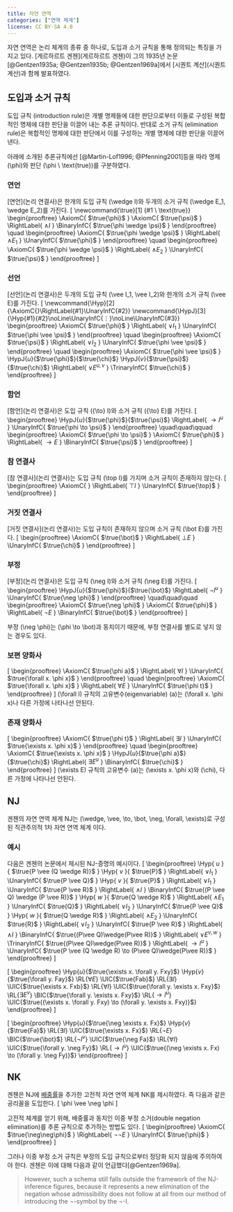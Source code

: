 ```yaml
---
title: 자연 연역
categories: ["연역 체계"]
license: CC BY-SA 4.0
---
```


자연 연역은 논리 체계의 종류 중 하나로, 도입과 소거 규칙을 통해 정의되는 특징을 가지고 있다.
[게르하르트 겐첸](게르하르트 겐첸)이 그의 1935년 논문 [@Gentzen1935a; @Gentzen1935b; @Gentzen1969a]에서
[시퀀트 계산](시퀀트 계산)과 함께 발표하였다.

## 도입과 소거 규칙
도입 규칙 (introduction rule)은 개별 명제들에 대한 판단으로부터 이들로 구성된 복합적인 명제에 대한 판단을 이끌어 내는 추론 규칙이다.
반대로 소거 규칙 (elimination rule)은 복합적인 명제에 대한 판단에서 이를 구성하는 개별 명제에 대한 판단을 이끌어 낸다.

아래에 소개된 추론규칙에선 [@Martin-Lof1996; @Pfenning2001]등을 따라 명제 \(\phi\)와 판단 \(\phi \ \text{true}\)를 구분하였다.

### 연언
[연언](논리 연결사)은 한개의 도입 규칙 \(\wedge I\)와 두개의 소거 규칙 \(\wedge E_1, \wedge E_2\)를 가진다.
\[
\newcommand{\true}[1] {#1 \ \text{true}}
\begin{prooftree}
\AxiomC{ $\true{\phi}$ }
\AxiomC{ $\true{\psi}$ }
\RightLabel{ $\wedge I$ }
\BinaryInfC{ $\true{\phi \wedge \psi}$ }
\end{prooftree}
\quad
\begin{prooftree}
\AxiomC{ $\true{\phi \wedge \psi}$ }
\RightLabel{ $\wedge E_1$ }
\UnaryInfC{ $\true{\phi}$ }
\end{prooftree}
\quad
\begin{prooftree}
\AxiomC{ $\true{\phi \wedge \psi}$ }
\RightLabel{ $\wedge E_2$ }
\UnaryInfC{ $\true{\psi}$ }
\end{prooftree}
\]

### 선언
[선언](논리 연결사)은 두개의 도입 규칙 \(\vee I_1, \vee I_2\)와 한개의 소거 규칙 \(\vee E\)를 가진다.
\[
\newcommand{\Hyp}[2] {\AxiomC{}\RightLabel{#1}\UnaryInfC{#2}}
\newcommand{\HypJ}[3] {\Hyp{#1}{#2}\noLine\UnaryInfC{$\vdots$}\noLine\UnaryInfC{#3}}
\begin{prooftree}
\AxiomC{ $\true{\phi}$ }
\RightLabel{ $\vee I_1$ }
\UnaryInfC{ $\true{\phi \vee \psi}$ }
\end{prooftree}
\quad
\begin{prooftree}
\AxiomC{ $\true{\psi}$ }
\RightLabel{ $\vee I_2$ }
\UnaryInfC{ $\true{\phi \vee \psi}$ }
\end{prooftree}
\quad
\begin{prooftree}
\AxiomC{ $\true{\phi \vee \psi}$ }
\HypJ{$u$}{$\true{\phi}$}{$\true{\chi}$}
\HypJ{$v$}{$\true{\psi}$}{$\true{\chi}$}
\RightLabel{ $\vee E^{u,v}$ }
\TrinaryInfC{ $\true{\chi}$ }
\end{prooftree}
\]

### 함언
[함언](논리 연결사)은 도입 규칙 \({\to} I\)와 소거 규칙 \({\to} E\)를 가진다.
\[
\begin{prooftree}
\HypJ{$u$}{$\true{\phi}$}{$\true{\psi}$}
\RightLabel{ ${\to} I^u$ }
\UnaryInfC{ $\true{\phi \to \psi}$ }
\end{prooftree}
\quad\quad\qquad
\begin{prooftree}
\AxiomC{ $\true{\phi \to \psi}$ }
\AxiomC{ $\true{\phi}$ }
\RightLabel{ ${\to} E$ }
\BinaryInfC{ $\true{\psi}$ }
\end{prooftree}
\]

### 참 연결사
[참 연결사](논리 연결사)는 도입 규칙 \(\top I\)를 가지며 소거 규칙이 존재하지 않는다.
\[
\begin{prooftree}
\AxiomC{ }
\RightLabel{ $\top I$ }
\UnaryInfC{ $\true{\top}$ }
\end{prooftree}
\]

### 거짓 연결사
[거짓 연결사](논리 연결사)는 도입 규칙이 존재하지 않으며 소거 규칙 \(\bot E\)를 가진다.
\[
\begin{prooftree}
\AxiomC{ $\true{\bot}$ }
\RightLabel{ $\bot E$ }
\UnaryInfC{ $\true{\chi}$ }
\end{prooftree}
\]

### 부정
[부정](논리 연결사)은 도입 규칙 \(\neg I\)와 소거 규칙 \(\neg E\)를 가진다.
\[
\begin{prooftree}
\HypJ{$u$}{$\true{\phi}$}{$\true{\bot}$}
\RightLabel{ $\neg I^u$ }
\UnaryInfC{ $\true{\neg \phi}$ }
\end{prooftree}
\quad\quad\quad
\begin{prooftree}
\AxiomC{ $\true{\neg \phi}$ }
\AxiomC{ $\true{\phi}$ }
\RightLabel{ $\neg E$ }
\BinaryInfC{ $\true{\bot}$ }
\end{prooftree}
\]

부정 \(\neg \phi\)는 \(\phi \to \bot\)과 동치이기 때문에,
부정 연결사를 별도로 넣지 않는 경우도 있다.

### 보편 양화사
\[
\begin{prooftree}
\AxiomC{ $\true{\phi a}$ }
\RightLabel{ $\forall I$ }
\UnaryInfC{ $\true{\forall x. \phi x}$ }
\end{prooftree}
\quad
\begin{prooftree}
\AxiomC{ $\true{\forall x. \phi x}$ }
\RightLabel{ $\forall E$ }
\UnaryInfC{ $\true{\phi t}$ }
\end{prooftree}
\]
\(\forall I\) 규칙의 고유변수(eigenvariable) \(a\)는
\(\forall x. \phi x\)나 다른 가정에 나타나선 안된다.

### 존재 양화사
\[
\begin{prooftree}
\AxiomC{ $\true{\phi t}$ }
\RightLabel{ $\exists I$ }
\UnaryInfC{ $\true{\exists x. \phi x}$ }
\end{prooftree}
\quad
\begin{prooftree}
\AxiomC{ $\true{\exists x. \phi x}$ }
\HypJ{$u$}{$\true{\phi a}$}{$\true{\chi}$}
\RightLabel{ $\exists E^u$ }
\BinaryInfC{ $\true{\chi}$ }
\end{prooftree}
\]
\(\exists E\) 규칙의 고유변수 \(a\)는
\(\exists x. \phi x\)와 \(\chi\), 다른 가정에 나타나선 안된다.

## NJ
겐첸의 자연 연역 체계 NJ는 \(\wedge, \vee, \to, \bot, \neg, \forall, \exists\)로 구성된 직관주의적 1차 자연 연역 체계 이다.

### 예시
다음은 겐첸의 논문에서 제시된 NJ-증명의 예시이다.
\[
\begin{prooftree}
\Hyp{ $u$ }{ $\true{P \vee (Q \wedge R)}$ }
\Hyp{ $v$ }{ $\true{P}$ }
\RightLabel{ $\vee I_1$ }
\UnaryInfC{ $\true{P \vee Q}$ }
\Hyp{ $v$ }{ $\true{P}$ }
\RightLabel{ $\vee I_1$ }
\UnaryInfC{ $\true{P \vee R}$ }
\RightLabel{ $\wedge I$ }
\BinaryInfC{ $\true{(P \vee Q) \wedge (P \vee R)}$ }
\Hyp{ $w$ }{ $\true{Q \wedge R}$ }
\RightLabel{ $\wedge E_1$ }
\UnaryInfC{ $\true{Q}$ }
\RightLabel{ $\vee I_2$ }
\UnaryInfC{ $\true{P \vee Q}$ }
\Hyp{ $w$ }{ $\true{Q \wedge R}$ }
\RightLabel{ $\wedge E_2$ }
\UnaryInfC{ $\true{R}$ }
\RightLabel{ $\vee I_2$ }
\UnaryInfC{ $\true{P \vee R}$ }
\RightLabel{ $\wedge I$ }
\BinaryInfC{ $\true{(P\vee Q)\wedge(P\vee R)}$ }
\RightLabel{ $\vee E^{v,w}$ }
\TrinaryInfC{ $\true{(P\vee Q)\wedge(P\vee R)}$ }
\RightLabel{ ${\to} I^u$ }
\UnaryInfC{ $\true{P \vee (Q \wedge R) \to (P\vee Q)\wedge(P\vee R)}$ }
\end{prooftree}
\]

\[
\begin{prooftree}
\Hyp{$u$}{$\true{\exists x. \forall y. Fxy}$}
\Hyp{$v$}{$\true{\forall y. Fay}$}
\RL{$\forall E$} \UIC{$\true{Fab}$}
\RL{$\exists I$} \UIC{$\true{\exists x. Fxb}$}
\RL{$\forall I$} \UIC{$\true{\forall y. \exists x. Fxy}$}
\RL{$\exists E^v$} \BIC{$\true{\forall y. \exists x. Fxy}$}
\RL{${\to} I^u$} \UIC{$\true{(\exists x. \forall y. Fxy) \to (\forall y. \exists x. Fxy)}$}
\end{prooftree}
\]

\[
\begin{prooftree}
\Hyp{$u$}{$\true{\neg \exists x. Fx}$}
\Hyp{$v$}{$\true{Fa}$}
\RL{$\exists I$} \UIC{$\true{\exists x. Fx}$}
\RL{$\neg E$} \BIC{$\true{\bot}$}
\RL{$\neg I^v$} \UIC{$\true{\neg Fa}$}
\RL{$\forall I$} \UIC{$\true{\forall y. \neg Fy}$}
\RL{${\to} I^u$} \UIC{$\true{(\neg \exists x. Fx) \to (\forall y. \neg Fy)}$}
\end{prooftree}
\]

## NK
겐첸은 NJ에 [배중률](배중률)을 추가한 고전적 자연 연역 체계 NK를 제시하였다.
즉 다음과 같은 공리꼴을 도입한다.
\[
\phi \vee \neg \phi
\]

고전적 체계를 얻기 위해, 배중률과 동치인 이중 부정 소거(double negation elimination)를 추론 규칙으로 추가하는 방법도 있다.
\[
\begin{prooftree}
\AxiomC{ $\true{\neg\neg\phi}$ }
\RightLabel{ $\neg\neg E$ }
\UnaryInfC{ $\true{\phi}$ }
\end{prooftree}
\]

그러나 이중 부정 소거 규칙은 부정의 도입 규칙으로부터 정당화 되지 않음에 주의하여야 한다.
겐첸은 이에 대해 다음과 같이 언급했다[@Gentzen1969a].
> However, such a schema still falls outside the framework of the NJ-inference figures, because it represents a new elimination of the negation whose admissibility does not follow at all from our method of introducing the ¬-symbol by the ¬-I.
